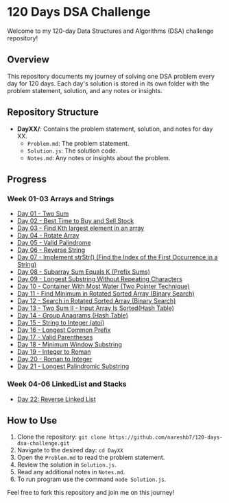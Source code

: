 # 120 Days DSA Challenge

Welcome to my 120-day Data Structures and Algorithms (DSA) challenge repository! 

## Overview

This repository documents my journey of solving one DSA problem every day for 120 days. Each day's solution is stored in its own folder with the problem statement, solution, and any notes or insights.

## Repository Structure

- **DayXX/**: Contains the problem statement, solution, and notes for day XX.
  - `Problem.md`: The problem statement.
  - `Solution.js`: The solution code.
  - `Notes.md`: Any notes or insights about the problem.

## Progress

### Week 01-03 Arrays and Strings
- [Day 01 - Two Sum](Day01/) 
- [Day 02 - Best Time to Buy and Sell Stock](Day02/)
- [Day 03 - Find Kth largest element in an array](Day03/)
- [Day 04 - Rotate Array](Day04/)
- [Day 05 - Valid Palindrome](Day05/)
- [Day 06 - Reverse String](Day06/)
- [Day 07 - Implement strStr() (Find the Index of the First Occurrence in a String)](Day07/)
- [Day 08 - Subarray Sum Equals K (Prefix Sums)](Day08/)
- [Day 09 - Longest Substring Without Repeating Characters](Day09/)
- [Day 10 - Container With Most Water (Two Pointer Technique)](Day10/)
- [Day 11 - Find Minimum in Rotated Sorted Array (Binary Search)](Day11/)
- [Day 12 - Search in Rotated Sorted Array (Binary Search)](Day12/)
- [Day 13 - Two Sum II - Input Array Is Sorted(Hash Table)](Day13/)
- [Day 14 - Group Anagrams (Hash Table)](Day14/)
- [Day 15 - String to Integer (atoi)](Day15/)
- [Day 16 - Longest Common Prefix](Day16/)
- [Day 17 - Valid Parentheses](Day17/)
- [Day 18 - Minimum Window Substring](Day18/)
- [Day 19 - Integer to Roman](Day19/)
- [Day 20 - Roman to Integer](Day20/)
- [Day 21 - Longest Palindromic Substring](Day21/)
### Week 04-06 LinkedList and Stacks
- [Day 22: Reverse Linked List](Day22/)


## How to Use

1. Clone the repository: `git clone https://github.com/nareshb7/120-days-dsa-challenge.git`
2. Navigate to the desired day: `cd DayXX`
3. Open the `Problem.md` to read the problem statement.
4. Review the solution in `Solution.js`.
5. Read any additional notes in `Notes.md`.
6. To run program use the command `node Solution.js`.

Feel free to fork this repository and join me on this journey!
